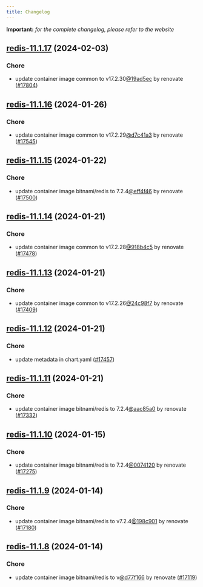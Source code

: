 ```yaml
---
title: Changelog
---
```


**Important:**
*for the complete changelog, please refer to the website*



## [redis-11.1.17](https://github.com/truecharts/charts/compare/redis-11.1.16...redis-11.1.17) (2024-02-03)

### Chore



- update container image common to v17.2.30[@19ad5ec](https://github.com/19ad5ec) by renovate ([#17804](https://github.com/truecharts/charts/issues/17804))


## [redis-11.1.16](https://github.com/truecharts/charts/compare/redis-11.1.15...redis-11.1.16) (2024-01-26)

### Chore



- update container image common to v17.2.29[@d7c41a3](https://github.com/d7c41a3) by renovate ([#17545](https://github.com/truecharts/charts/issues/17545))


## [redis-11.1.15](https://github.com/truecharts/charts/compare/redis-11.1.14...redis-11.1.15) (2024-01-22)

### Chore



- update container image bitnami/redis to 7.2.4[@eff4f46](https://github.com/eff4f46) by renovate ([#17500](https://github.com/truecharts/charts/issues/17500))


## [redis-11.1.14](https://github.com/truecharts/charts/compare/redis-11.1.13...redis-11.1.14) (2024-01-21)

### Chore



- update container image common to v17.2.28[@918b4c5](https://github.com/918b4c5) by renovate ([#17478](https://github.com/truecharts/charts/issues/17478))


## [redis-11.1.13](https://github.com/truecharts/charts/compare/redis-11.1.12...redis-11.1.13) (2024-01-21)

### Chore



- update container image common to v17.2.26[@24c98f7](https://github.com/24c98f7) by renovate ([#17409](https://github.com/truecharts/charts/issues/17409))


## [redis-11.1.12](https://github.com/truecharts/charts/compare/redis-11.1.11...redis-11.1.12) (2024-01-21)

### Chore



- update metadata in chart.yaml ([#17457](https://github.com/truecharts/charts/issues/17457))


## [redis-11.1.11](https://github.com/truecharts/charts/compare/redis-11.1.10...redis-11.1.11) (2024-01-21)

### Chore



- update container image bitnami/redis to 7.2.4[@aac85a0](https://github.com/aac85a0) by renovate ([#17332](https://github.com/truecharts/charts/issues/17332))


## [redis-11.1.10](https://github.com/truecharts/charts/compare/redis-11.1.9...redis-11.1.10) (2024-01-15)

### Chore



- update container image bitnami/redis to 7.2.4[@0074120](https://github.com/0074120) by renovate ([#17275](https://github.com/truecharts/charts/issues/17275))


## [redis-11.1.9](https://github.com/truecharts/charts/compare/redis-11.1.8...redis-11.1.9) (2024-01-14)

### Chore



- update container image bitnami/redis to v7.2.4[@198c901](https://github.com/198c901) by renovate ([#17180](https://github.com/truecharts/charts/issues/17180))


## [redis-11.1.8](https://github.com/truecharts/charts/compare/redis-11.1.7...redis-11.1.8) (2024-01-14)

### Chore



- update container image bitnami/redis to v[@d77f166](https://github.com/d77f166) by renovate ([#17119](https://github.com/truecharts/charts/issues/17119))


